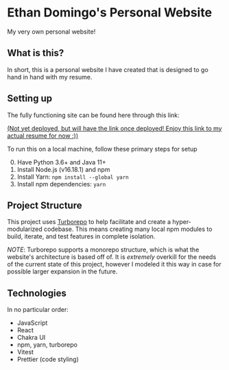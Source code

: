 # Ethan Domingo's Personal Website

My very own personal website!

## What is this?

In short, this is a personal website I have created that is designed to go hand in hand with my resume.

## Setting up

The fully functioning site can be found here through this link:

[(Not yet deployed, but will have the link once deployed! Enjoy this link to my actual resume for now :))](https://drive.google.com/file/d/1zV0kPQiyrihOHfKjWvvLu1_F07zzshCx/view?usp=sharing)

To run this on a local machine, follow these primary steps for setup

0. Have Python 3.6+ and Java 11+
1. Install Node.js (v16.18.1) and npm
2. Install Yarn: `npm install --global yarn`
3. Install npm dependencies: `yarn`

## Project Structure

This project uses [Turborepo](https://turborepo.org/) to help facilitate and create a hyper-modularized codebase. This means creating many local npm modules to build, iterate, and test features in complete isolation.

_NOTE_: Turborepo supports a monorepo structure, which is what the website's architecture is based off of. It is _extremely_ overkill for the needs of the current state of this project, however I modeled it this way in case for possible larger expansion in the future.

## Technologies

In no particular order:

- JavaScript
- React
- Chakra UI
- npm, yarn, turborepo
- Vitest
- Prettier (code styling)
